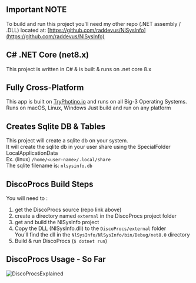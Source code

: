 ## Important NOTE
To build and run this project you'll need my other repo (.NET assembly / .DLL) located at: [https://github.com/raddevus/NlSysInfo](https://github.com/raddevus/NlSysInfo)
## 
## C# .NET Core (net8.x)
This project is written in C# & is built & runs on .net core 8.x

## Fully Cross-Platform
This app is built on [TryPhotino.io](https://www.tryphotino.io/) and runs on all Big-3 Operating Systems.
Runs on macOS, Linux, Windows
Just build and run on any platform

## Creates Sqlite DB & Tables
This project will create a sqlite db on your system.<br/>
It will create the sqlite db in your user share using the SpecialFolder LocalApplicationData<br/>
Ex. (linux) `/home/<user-name>/.local/share` <br/>
The sqlite filename is: `nlsysinfo.db`

## DiscoProcs Build Steps
You will need to :
1) get the DiscoProcs source (repo link above)
2) create a directory named `external` in the DiscoProcs project folder
3) get and build the NlSysInfo project
4) Copy the DLL (NlSysInfo.dll) to the `DiscoProcs/external` folder<br/>
  You'll find the dll in the `NlSysInfo/NlSysInfo/bin/Debug/net8.0` directory
6) Build & run DiscoProcs (`$ dotnet run`)

## DiscoProcs Usage - So Far
![DiscoProcsExplained](https://github.com/user-attachments/assets/06918739-69c8-4283-9967-1462399e8ff0)
